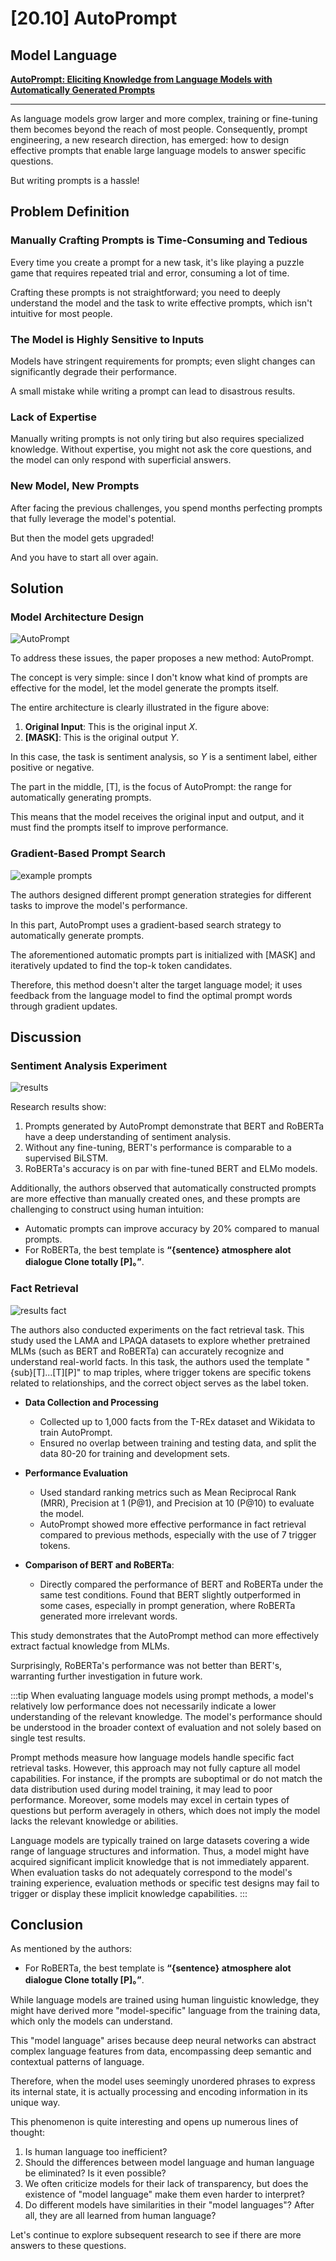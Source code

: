 # [20.10] AutoPrompt

## Model Language

[**AutoPrompt: Eliciting Knowledge from Language Models with Automatically Generated Prompts**](https://arxiv.org/abs/2010.15980)

---

As language models grow larger and more complex, training or fine-tuning them becomes beyond the reach of most people. Consequently, prompt engineering, a new research direction, has emerged: how to design effective prompts that enable large language models to answer specific questions.

But writing prompts is a hassle!

## Problem Definition

### Manually Crafting Prompts is Time-Consuming and Tedious

Every time you create a prompt for a new task, it's like playing a puzzle game that requires repeated trial and error, consuming a lot of time.

Crafting these prompts is not straightforward; you need to deeply understand the model and the task to write effective prompts, which isn't intuitive for most people.

### The Model is Highly Sensitive to Inputs

Models have stringent requirements for prompts; even slight changes can significantly degrade their performance.

A small mistake while writing a prompt can lead to disastrous results.

### Lack of Expertise

Manually writing prompts is not only tiring but also requires specialized knowledge. Without expertise, you might not ask the core questions, and the model can only respond with superficial answers.

### New Model, New Prompts

After facing the previous challenges, you spend months perfecting prompts that fully leverage the model's potential.

But then the model gets upgraded!

And you have to start all over again.

## Solution

### Model Architecture Design

![AutoPrompt](./img/img1.jpg)

To address these issues, the paper proposes a new method: AutoPrompt.

The concept is very simple: since I don't know what kind of prompts are effective for the model, let the model generate the prompts itself.

The entire architecture is clearly illustrated in the figure above:

1. **Original Input**: This is the original input $X$.
2. **\[MASK\]**: This is the original output $Y$.

In this case, the task is sentiment analysis, so $Y$ is a sentiment label, either positive or negative.

The part in the middle, \[T\], is the focus of AutoPrompt: the range for automatically generating prompts.

This means that the model receives the original input and output, and it must find the prompts itself to improve performance.

### Gradient-Based Prompt Search

![example prompts](./img/img3.jpg)

The authors designed different prompt generation strategies for different tasks to improve the model's performance.

In this part, AutoPrompt uses a gradient-based search strategy to automatically generate prompts.

The aforementioned automatic prompts part is initialized with \[MASK\] and iteratively updated to find the top-k token candidates.

Therefore, this method doesn't alter the target language model; it uses feedback from the language model to find the optimal prompt words through gradient updates.

## Discussion

### Sentiment Analysis Experiment

![results](./img/img2.jpg)

Research results show:

1. Prompts generated by AutoPrompt demonstrate that BERT and RoBERTa have a deep understanding of sentiment analysis.
2. Without any fine-tuning, BERT's performance is comparable to a supervised BiLSTM.
3. RoBERTa's accuracy is on par with fine-tuned BERT and ELMo models.

Additionally, the authors observed that automatically constructed prompts are more effective than manually created ones, and these prompts are challenging to construct using human intuition:

- Automatic prompts can improve accuracy by 20% compared to manual prompts.
- For RoBERTa, the best template is **“\{sentence\} atmosphere alot dialogue Clone totally \[P\]。”**.

### Fact Retrieval

![results fact](./img/img4.jpg)

The authors also conducted experiments on the fact retrieval task. This study used the LAMA and LPAQA datasets to explore whether pretrained MLMs (such as BERT and RoBERTa) can accurately recognize and understand real-world facts. In this task, the authors used the template "\{sub\}\[T\]...\[T\]\[P\]" to map triples, where trigger tokens are specific tokens related to relationships, and the correct object serves as the label token.

- **Data Collection and Processing**

  - Collected up to 1,000 facts from the T-REx dataset and Wikidata to train AutoPrompt.
  - Ensured no overlap between training and testing data, and split the data 80-20 for training and development sets.

- **Performance Evaluation**

  - Used standard ranking metrics such as Mean Reciprocal Rank (MRR), Precision at 1 (P@1), and Precision at 10 (P@10) to evaluate the model.
  - AutoPrompt showed more effective performance in fact retrieval compared to previous methods, especially with the use of 7 trigger tokens.

- **Comparison of BERT and RoBERTa**:

  - Directly compared the performance of BERT and RoBERTa under the same test conditions. Found that BERT slightly outperformed in some cases, especially in prompt generation, where RoBERTa generated more irrelevant words.

This study demonstrates that the AutoPrompt method can more effectively extract factual knowledge from MLMs.

Surprisingly, RoBERTa's performance was not better than BERT's, warranting further investigation in future work.

:::tip
When evaluating language models using prompt methods, a model's relatively low performance does not necessarily indicate a lower understanding of the relevant knowledge. The model's performance should be understood in the broader context of evaluation and not solely based on single test results.

Prompt methods measure how language models handle specific fact retrieval tasks. However, this approach may not fully capture all model capabilities. For instance, if the prompts are suboptimal or do not match the data distribution used during model training, it may lead to poor performance. Moreover, some models may excel in certain types of questions but perform averagely in others, which does not imply the model lacks the relevant knowledge or abilities.

Language models are typically trained on large datasets covering a wide range of language structures and information. Thus, a model might have acquired significant implicit knowledge that is not immediately apparent. When evaluation tasks do not adequately correspond to the model's training experience, evaluation methods or specific test designs may fail to trigger or display these implicit knowledge capabilities.
:::

## Conclusion

As mentioned by the authors:

- For RoBERTa, the best template is **“\{sentence\} atmosphere alot dialogue Clone totally \[P\]。”**.

While language models are trained using human linguistic knowledge, they might have derived more "model-specific" language from the training data, which only the models can understand.

This "model language" arises because deep neural networks can abstract complex language features from data, encompassing deep semantic and contextual patterns of language.

Therefore, when the model uses seemingly unordered phrases to express its internal state, it is actually processing and encoding information in its unique way.

This phenomenon is quite interesting and opens up numerous lines of thought:

1. Is human language too inefficient?
2. Should the differences between model language and human language be eliminated? Is it even possible?
3. We often criticize models for their lack of transparency, but does the existence of "model language" make them even harder to interpret?
4. Do different models have similarities in their "model languages"? After all, they are all learned from human language?

Let's continue to explore subsequent research to see if there are more answers to these questions.
